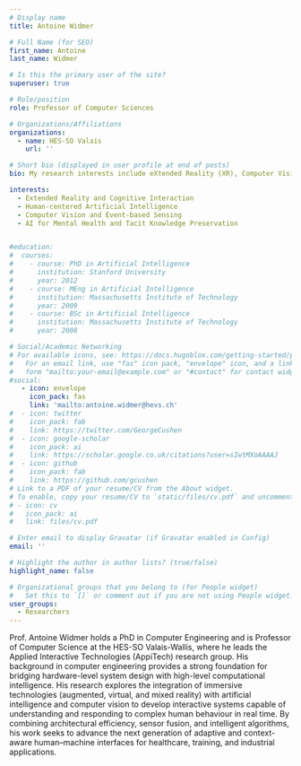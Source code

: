 ```yaml
---
# Display name
title: Antoine Widmer

# Full Name (for SEO)
first_name: Antoine
last_name: Widmer

# Is this the primary user of the site?
superuser: true

# Role/position
role: Professor of Computer Sciences

# Organizations/Affiliations
organizations:
  - name: HES-SO Valais
    url: ''

# Short bio (displayed in user profile at end of posts)
bio: My research interests include eXtended Reality (XR), Computer Vision and Artificial Intelligence.

interests:
  - Extended Reality and Cognitive Interaction
  - Human-centered Artificial Intelligence
  - Computer Vision and Event-based Sensing
  - AI for Mental Health and Tacit Knowledge Preservation


#education:
#  courses:
#    - course: PhD in Artificial Intelligence
#      institution: Stanford University
#      year: 2012
#    - course: MEng in Artificial Intelligence
#      institution: Massachusetts Institute of Technology
#      year: 2009
#    - course: BSc in Artificial Intelligence
#      institution: Massachusetts Institute of Technology
#      year: 2008

# Social/Academic Networking
# For available icons, see: https://docs.hugoblox.com/getting-started/page-builder/#icons
#   For an email link, use "fas" icon pack, "envelope" icon, and a link in the
#   form "mailto:your-email@example.com" or "#contact" for contact widget.
#social:
   - icon: envelope
     icon_pack: fas
     link: 'mailto:antoine.widmer@hevs.ch'
#  - icon: twitter
#    icon_pack: fab
#    link: https://twitter.com/GeorgeCushen
#  - icon: google-scholar
#    icon_pack: ai
#    link: https://scholar.google.co.uk/citations?user=sIwtMXoAAAAJ
#  - icon: github
#    icon_pack: fab
#    link: https://github.com/gcushen
# Link to a PDF of your resume/CV from the About widget.
# To enable, copy your resume/CV to `static/files/cv.pdf` and uncomment the lines below.
# - icon: cv
#   icon_pack: ai
#   link: files/cv.pdf

# Enter email to display Gravatar (if Gravatar enabled in Config)
email: ''

# Highlight the author in author lists? (true/false)
highlight_name: false

# Organizational groups that you belong to (for People widget)
#   Set this to `[]` or comment out if you are not using People widget.
user_groups:
  - Researchers
---
```


Prof. Antoine Widmer holds a PhD in Computer Engineering and is Professor of Computer Science at the HES-SO Valais-Wallis, where he leads the Applied Interactive Technologies (AppiTech) research group. His background in computer engineering provides a strong foundation for bridging hardware-level system design with high-level computational intelligence. His research explores the integration of immersive technologies (augmented, virtual, and mixed reality) with artificial intelligence and computer vision to develop interactive systems capable of understanding and responding to complex human behaviour in real time. By combining architectural efficiency, sensor fusion, and intelligent algorithms, his work seeks to advance the next generation of adaptive and context-aware human–machine interfaces for healthcare, training, and industrial applications.